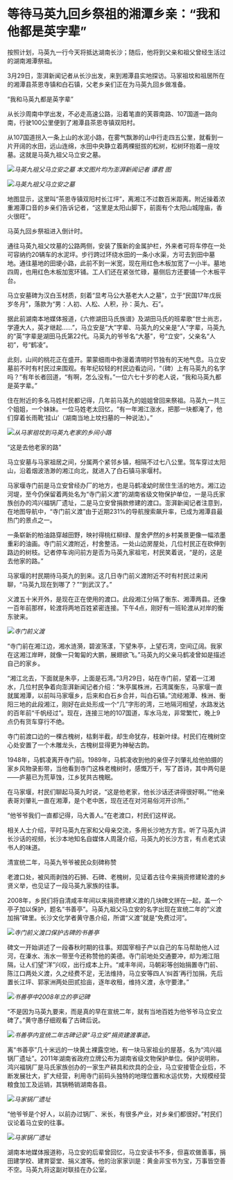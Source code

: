 # 等待马英九回乡祭祖的湘潭乡亲：“我和他都是英字辈”

按照计划，马英九一行今天将抵达湖南长沙；随后，他将到父亲和祖父曾经生活过的湖南湘潭祭祖。

3月29日，澎湃新闻记者从长沙出发，来到湘潭县实地探访。马家祖坟和祖居所在的湘潭县茶恩寺镇和白石镇，父老乡亲们正在为马英九回乡做准备。

“我和马英九都是英字辈”

从长沙周南中学出发，不必走高速公路，沿着笔直的芙蓉南路、107国道一路向南，行驶100公里便到了湘潭县茶恩寺镇双阳村。

从107国道拐入一条上山的水泥小路，在雾气飘渺的山中行走四五公里，就看到一片开阔的水田，远山连绵，水田中央静立着两棵挺拔的松树，松树环抱着一座坟墓。这就是马英九祖父马立安之墓。

![](https://inews.gtimg.com/news_bt/OHpa2WsnfzwgJRYXmo5jHEbtstHHwS8SAW86UF_JaRd48AA/1000)_马英九祖父马立安之墓
本文图片均为澎湃新闻记者 谭君 图_

![](https://inews.gtimg.com/news_bt/OMjFcwdwDeJaSuNg-dN666gLwKFw4Aq7sPe0qnl08YppoAA/1000)_马英九祖父马立安之墓_

地图显示，这里叫“茶恩寺镇双阳村长江坪”，离湘江不过数百米距离。附近操着浓重湘潭口音的乡亲们告诉记者，“这里是太阳山脚下，前面有个太阳山城隍庙，香火很旺”。

马英九回乡祭祖进入倒计时。

通往马英九祖父坟墓的公路两侧，安装了簇新的金属护栏，外来者可将车停在一处可容纳约20辆车的水泥坪。步行跨过环绕水田的一条小水渠，方可去到田中墓地。通往墓地的田埂小路，此前不到一米宽，现在用红色木板加宽了一小半。墓地四周，也用红色木板加宽环铺。工人们还在紧张忙碌，墓侧后方还要铺一个木板平台。

马立安墓碑为汉白玉材质，刻着“显考马公大基老大人之墓”，立于“民国17年戊辰岁冬月”，落款为“男：人初、人松、人积，孙：英九、石”。

据此前湖南本地媒体报道，《六修湖田马氏族谱》及湖田马氏的班辈歌“世士尚志，学遵大人，英才继起……”，马立安是“大”字辈、马英九的父亲是“人”字辈，马英九的“英”字辈是湖田马氏第22代。马英九的爷爷名“大基”，号“立安”，父亲名“人初”，号“鹤凌”。

此刻，山间的桃花正在盛开。蒙蒙细雨中弥漫着清明时节独有的天地气息。马立安墓前不时有村民过来围观。有年纪较轻的村民边看边问，“（碑）上有马英九的名字吗？”有年长者回道，“有啊，怎么没有。”一位六七十岁的老人说，“我和马英九都是英字辈。”

住在附近的多名马姓村民都记得，几年前马英九的姐姐曾回来祭祖。马英九一共三个姐姐，一个妹妹。一位马姓老太回忆，“有一年湘江涨水，把那一块都淹了，他们穿着长雨靴‘挂山’（湖南当地上坟扫墓的一种说法）。”

![](https://inews.gtimg.com/news_bt/OBnzTxLm4kvqzcVzrO8pGrGlmsD1J1KLQUiJuiA3XIzvUAA/1000)_从马家祖坟到马英九老家的乡间小路_

“这是去他老家的路”

马立安墓与马家祖居之间，分属两个紧邻乡镇，相隔不过七八公里。驾车穿过太阳山，沿着烟波浩渺的湘江向北，就进入了白石镇马家堰村。

马家堰寺门前是马立安曾经办厂的地方，也是马鹤凌幼时居住生活的地方。湘江边河堤，至今仍保留着两处名为“寺门前义渡”的湖南省级文物保护单位，一是马氏家族创办的鸿兴福锅厂遗址，二是马立安曾捐款修建的渡口。澎湃新闻记者注意到，在地图导航中，“寺门前义渡”由于近期231%的导航搜索飙升率，已成为湘潭县最热门的景点之一。

一条崭新的柏油路穿越田野，映衬得桃红柳绿、屋舍俨然的乡村美景更像一幅浓墨重彩的油画。寺门前义渡附近，村舍整洁。一处山边房屋处，几位村民正在砍伸到路边的树枝。记者停车询问前方是否为马英九家祖宅，村民笑着说，“是的，这是去他家的路。”

马家堰的村民期待马英九的到来。这几日寺门前义渡附近不时有村民过来闲聊，“马英九现在到哪了？”“到武汉了。”

义渡五十米开外，是现在正在使用的渡口。此段湘江分隔了衡东、湘潭两县。还像一百年前那样，轮渡将两地百姓紧密连接。下午4点，刚好有一班轮渡从对岸的衡东驶来。

![](https://inews.gtimg.com/news_bt/OacSyxiyjbH_yD18slbjxrlZPQp6hQFUctwi9nFyxjvWsAA/1000)_寺门前义渡_

“寺门前在湘江边，湘水涟漪，碧波荡漾，下望朱亭，上望石湾，空间辽阔。我家在这湘江岸畔，就像一只匍匐的大鹏，展翅欲飞。”马英九的父亲马鹤凌曾如是描述自己的家乡。

“湘江北去，下面就是朱亭，上面是石湾。”3月29日，站在寺门前，望着一江湘水，几位村民争着向澎湃新闻记者介绍：“朱亭属株洲，石湾属衡东，马家堰一直就属湘潭，以前叫马家堰乡，后来和白石乡合并，叫白石镇。”流经湘潭、株洲、衡阳三地的此段湘江，刚好在此处形成一个“几”字形的湾，三地隔河相望，水路发达的百年前“千帆经过”。现在，连接三地的107国道，车水马龙，非常繁忙，晚上9点仍有货车穿行不绝。

寺门前渡口边的一棵古槐树，枯剩半截，却生命犹存，枝新叶绿。村民们在槐树空心处安置了一个木雕龙头，古槐树显得更为神秘古韵。

1948年，马鹤凌离开寺门前。1989年，马鹤凌收到他的亲侄子刘肇礼给他拍摄的家乡风物录影带，当他看到寺门这株老槐树时，感慨万千，写了首诗，其中两句是——庐墓已为荒草蚀，江乡犹共古槐眠。

在马家堰，村民们聊起马英九时说，“这是他老家，他长沙话还讲得很好啊。”“他亲表哥刘肇礼一直在湘潭，是个老中医，现在还在对河易俗河开诊所。”

“他爷爷我们一直都记得，马大善人。”在老渡口，村民们这样说。

相关人士介绍，平时马英九在家和父母亲交流，多用长沙地方方言。听了马英九讲长沙话的视频，长沙本地知名自媒体人周晟介绍，马英九的长沙方言，有点老式读书人的味道。

清宣统二年，马英九爷爷被民众刻碑称赞

老渡口处，被风雨剥蚀的石狮、石碑、老槐树，见证着古往今来捐资修建轮渡的乡贤义举，也见证了一段马英九家族的往事。

2008年，乡民们将自清咸丰年间以来捐资修建义渡的几块碑文拼在一起，盖一个亭子加以保护，题名“书善亭”。马英九祖父马立安的名字出现在宣统二年的“义渡加捐”碑里。长沙文化学者黄守愚介绍，所谓“义渡”就是“免费过河”。

![](https://inews.gtimg.com/news_bt/OIMVVcecqQ1qZscPfAjqrsqUz90zC1SCN0KemC_y5SujUAA/1000)_寺门前义渡口保护古碑的书善亭_

碑文一开始讲述了一段春秋时期的往事。郑国宰相子产以自己的车马帮助他人过河，在溱水、洧水一带至今还称赞他的美德。寺门前地处交通要冲，却为湘江阻隔，让人们望“洋”兴叹，出行成本上升。“咸丰年间，马朝彩等创始捐置寺门前、陈江口两处义渡，久之经费不足，无法维持，马立安等四人‘纠首’再行加捐，先后置长江坪、郭家洲两处田贰拾亩，逐年收租，维持义渡，永守要津。”

![](https://inews.gtimg.com/news_bt/OiIjbiRmcuKD8VAoykCCuvMePjDj6JNhQ8OfHyQ6ZW3Z0AA/1000)_书善亭中2008年立的亭记碑_

“不是因为马英九要来，而是真的早在宣统二年，就有当地百姓为他爷爷马立安立碑了。”黄守愚仔细观看了古碑后说。

![](https://inews.gtimg.com/news_bt/OqBZ0A459wvAIlKcKtZlw6T6rWT6J0M9Ipi40i0Bs-64wAA/1000)_书善亭内宣统二年古碑记录“马立安”捐资建渡事迹。_

离“书善亭”几十米远的一块黄土裸露空地，有一块马家祖业的屋基，名为“鸿兴福锅厂遗址”。2011年湖南省政府立牌公布为湖南省级文物保护单位。保护说明称，鸿兴福锅厂是马氏家族创办的一家生产耕具和炊具的企业，马立安接管企业后，不断发展壮大，扩大经营，利用寺门前码头独特的地理位置和水运优势，大规模经营粮食加工及运销，其锅畅销湖南各县。

![](https://inews.gtimg.com/news_bt/Oo8HBQ_vDxre4F57Y70Td9nGADwiMqJyRE19HJ1DQwzH4AA/1000)_马家锅厂遗址_

“他爷爷是个好人，以前办过锅厂、米长，有很多产业，对乡亲们都很好。”村民们议论着马立安的往事。

![](https://inews.gtimg.com/news_bt/O0f13tj93E_aaaeXoAMdyCBufvB_kTel8jUVBz56lXQHIAA/1000)_马家锅厂遗址_

湖南本地媒体报道称，马立安的后辈曾回忆，马立安读书不多，但喜欢做善事，捐田建学校、建育婴堂、捐义渡等。他的治家家训是：黄金非宝书为宝，万事皆空善不空。马英九将这副对联挂在办公室。

